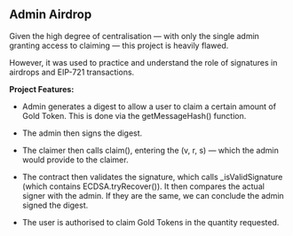 ## Admin Airdrop

Given the high degree of centralisation — with only the single admin granting access to claiming — this project is heavily flawed.

However, it was used to practice and understand the role of signatures in airdrops and EIP-721 transactions.

**Project Features:**

- Admin generates a digest to allow a user to claim a certain amount of Gold Token. This is done via the getMessageHash() function.
- The admin then signs the digest.

- The claimer then calls claim(), entering the (v, r, s) — which the admin would provide to the claimer.
- The contract then validates the signature, which calls \_isValidSignature (which contains ECDSA.tryRecover()). It then compares the actual signer with the admin. If they are the same, we can conclude the admin signed the digest.
- The user is authorised to claim Gold Tokens in the quantity requested.
